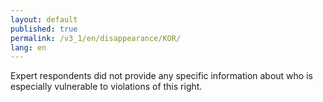 ```yaml
---
layout: default
published: true
permalink: /v3_1/en/disappearance/KOR/
lang: en
---
```


Expert respondents did not provide any specific information about who is especially vulnerable to violations of this right.

